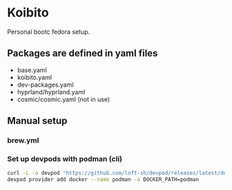 # Koibito

Personal bootc fedora setup.

## Packages are defined in yaml files

- base.yaml
- koibito.yaml
- dev-packages.yaml
- hyprland/hyprland.yaml
- cosmic/cosmic.yaml (not in use)


## Manual setup

### brew.yml

### Set up devpods with podman (cli)

```sh
curl -L -o devpod "https://github.com/loft-sh/devpod/releases/latest/download/devpod-linux-amd64" && install -c -m 0755 devpod .local/bin/ && rm -f devpod
devpod provider add docker --name podman -o DOCKER_PATH=podman
```
